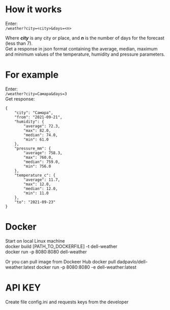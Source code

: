 # How it works
Enter:\
```/weather?city=<city>&days=<n>```

Where **_city_** is any city or place, and **_n_** is the number of days for the forecast (less than 7).\
Get a response in json format containing the average, median, maximum and minimum values of the temperature, humidity and pressure parameters.

# For example
Enter:\
```/weather?city=Самара&days=3```\
Get response: 
``` 
{
    "city": "Самара",
    "from": "2021-09-21",
    "humidity": {
        "average": 72.3,
        "max": 82.0,
        "median": 74.0,
        "min": 61.0
    },
    "pressure_mm": {
        "average": 758.3,
        "max": 760.0,
        "median": 759.0,
        "min": 756.0
    },
    "temperature_c": {
        "average": 11.7,
        "max": 12.0,
        "median": 12.0,
        "min": 11.0
    },
    "to": "2021-09-23"
}
```
# Docker
Start on local Linux machine \
docker build [PATH_TO_DOCKERFILE] -t dell-weather \
docker run -p 8080:8080 dell-weather

Or you can pull image from Dockeer Hub
docker pull dadpavlo/dell-weather:latest
docker run -p 8080:8080 -e dell-weather:latest

# API KEY
Create file config.ini and requests keys from the developer
